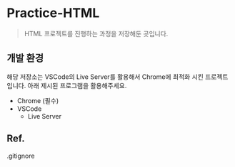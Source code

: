 # Practice-HTML

> HTML 프로젝트를 진행하는 과정을 저장해둔 곳입니다.

## 개발 환경

해당 저장소는 VSCode의 Live Server를 활용해서 Chrome에 최적화 시킨 프로젝트 입니다. 아래 제시된 프로그램을 활용해주세요.

- Chrome (필수)
- VSCode
    - Live Server


## Ref.
.gitignore